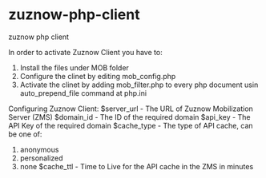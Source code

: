 zuznow-php-client
=================

zuznow php client

In order to activate Zuznow Client you have to:
1. Install the files under MOB folder
2. Configure the clinet by editing mob_config.php
3. Activate the clinet by adding mob_filter.php to every php document usin auto_prepend_file command at php.ini

Configuring Zuznow Client:
$server_url - The URL of Zuznow Mobilization Server (ZMS)
$domain_id - The ID of the required domain
$api_key - The API Key of the required domain
$cache_type - The type of API cache, can be one of:
1. anonymous
2. personalized
3. none
$cache_ttl - Time to Live for the API cache in the ZMS in minutes
 
